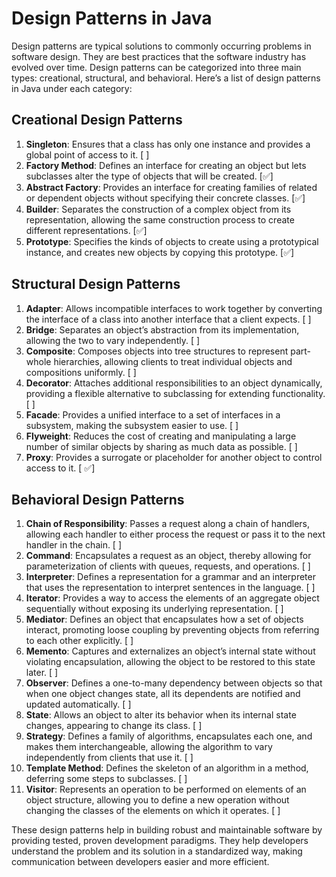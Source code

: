 # Design Patterns in Java

Design patterns are typical solutions to commonly occurring problems in software design. They are best practices that the software industry has evolved over time. Design patterns can be categorized into three main types: creational, structural, and behavioral. Here’s a list of design patterns in Java under each category:

## Creational Design Patterns

1. **Singleton**: Ensures that a class has only one instance and provides a global point of access to it. [ ]
2. **Factory Method**: Defines an interface for creating an object but lets subclasses alter the type of objects that will be created. [✅]
3. **Abstract Factory**: Provides an interface for creating families of related or dependent objects without specifying their concrete classes. [✅]
4. **Builder**: Separates the construction of a complex object from its representation, allowing the same construction process to create different representations. [✅]
5. **Prototype**: Specifies the kinds of objects to create using a prototypical instance, and creates new objects by copying this prototype. [✅]

## Structural Design Patterns

1. **Adapter**: Allows incompatible interfaces to work together by converting the interface of a class into another interface that a client expects. [ ]
2. **Bridge**: Separates an object’s abstraction from its implementation, allowing the two to vary independently. [ ]
3. **Composite**: Composes objects into tree structures to represent part-whole hierarchies, allowing clients to treat individual objects and compositions uniformly. [ ]
4. **Decorator**: Attaches additional responsibilities to an object dynamically, providing a flexible alternative to subclassing for extending functionality. [ ]
5. **Facade**: Provides a unified interface to a set of interfaces in a subsystem, making the subsystem easier to use. [ ]
6. **Flyweight**: Reduces the cost of creating and manipulating a large number of similar objects by sharing as much data as possible. [ ]
7. **Proxy**: Provides a surrogate or placeholder for another object to control access to it. [ ✅]

## Behavioral Design Patterns

1. **Chain of Responsibility**: Passes a request along a chain of handlers, allowing each handler to either process the request or pass it to the next handler in the chain. [ ]
2. **Command**: Encapsulates a request as an object, thereby allowing for parameterization of clients with queues, requests, and operations. [ ]
3. **Interpreter**: Defines a representation for a grammar and an interpreter that uses the representation to interpret sentences in the language. [ ]
4. **Iterator**: Provides a way to access the elements of an aggregate object sequentially without exposing its underlying representation. [ ]
5. **Mediator**: Defines an object that encapsulates how a set of objects interact, promoting loose coupling by preventing objects from referring to each other explicitly. [ ]
6. **Memento**: Captures and externalizes an object’s internal state without violating encapsulation, allowing the object to be restored to this state later. [ ]
7. **Observer**: Defines a one-to-many dependency between objects so that when one object changes state, all its dependents are notified and updated automatically. [ ]
8. **State**: Allows an object to alter its behavior when its internal state changes, appearing to change its class. [ ]
9. **Strategy**: Defines a family of algorithms, encapsulates each one, and makes them interchangeable, allowing the algorithm to vary independently from clients that use it. [ ]
10. **Template Method**: Defines the skeleton of an algorithm in a method, deferring some steps to subclasses. [ ]
11. **Visitor**: Represents an operation to be performed on elements of an object structure, allowing you to define a new operation without changing the classes of the elements on which it operates. [ ]

These design patterns help in building robust and maintainable software by providing tested, proven development paradigms. They help developers understand the problem and its solution in a standardized way, making communication between developers easier and more efficient.
